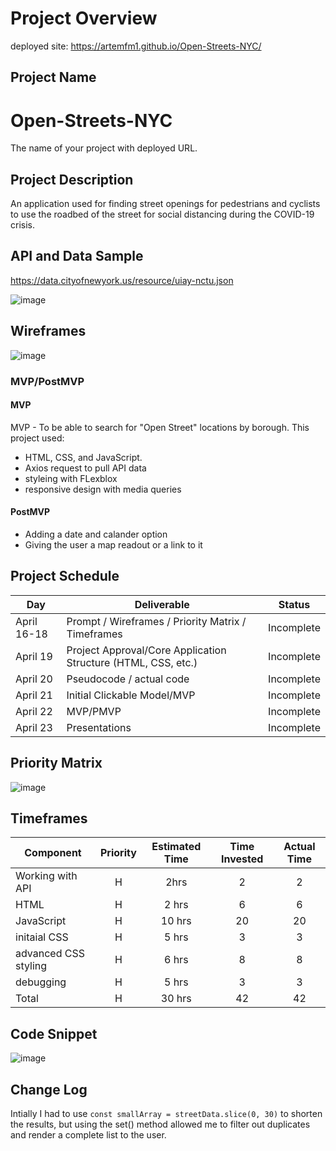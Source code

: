 # Project Overview
deployed site:
https://artemfm1.github.io/Open-Streets-NYC/

## Project Name

# Open-Streets-NYC

The name of your project with deployed URL.

## Project Description

An application used for finding street openings for pedestrians and cyclists to use the roadbed of the street for social distancing during the COVID-19 crisis.

## API and Data Sample

https://data.cityofnewyork.us/resource/uiay-nctu.json

![image](https://user-images.githubusercontent.com/46007121/115155156-9a342780-a04c-11eb-8677-9b0e74bea4d8.png)


## Wireframes

![image](https://user-images.githubusercontent.com/46007121/115155509-4296bb80-a04e-11eb-9211-3f999801fb43.png)

### MVP/PostMVP

#### MVP 

MVP - To be able to search for "Open Street" locations by borough. This project used:
  - HTML, CSS, and JavaScript.
  - Axios request to pull API data
  - styleing with FLexblox
  - responsive design with media queries


#### PostMVP  

- Adding a date and calander option 
- Giving the user a map readout or a link to it

## Project Schedule

|  Day | Deliverable | Status
|---|---| ---|
|April 16-18| Prompt / Wireframes / Priority Matrix / Timeframes | Incomplete
|April 19| Project Approval/Core Application Structure (HTML, CSS, etc.) | Incomplete
|April 20| Pseudocode / actual code | Incomplete
|April 21| Initial Clickable Model/MVP  | Incomplete
|April 22| MVP/PMVP | Incomplete
|April 23| Presentations | Incomplete

## Priority Matrix

![image](https://user-images.githubusercontent.com/46007121/115883241-95d88780-a41b-11eb-8323-4c71fec857aa.png)


## Timeframes



| Component | Priority | Estimated Time | Time Invested | Actual Time |
| --- | :---: |  :---: | :---: | :---: |
| Working with API | H | 2hrs| 2 |  2
| HTML | H | 2 hrs| 6 |  6
| JavaScript | H | 10 hrs| 20 |  20
| initaial CSS | H | 5 hrs| 3 |  3
| advanced CSS styling | H | 6 hrs| 8 | 8 
| debugging | H | 5 hrs| 3 | 3
| Total | H | 30 hrs| 42 |  42

## Code Snippet

![image](https://user-images.githubusercontent.com/46007121/115876506-66724c80-a414-11eb-9af5-ff4dfacb800a.png)




## Change Log
Intially I had to use `const smallArray = streetData.slice(0, 30)` to shorten the results, but using the set() method allowed me to filter out duplicates and render a complete list to the user. 
